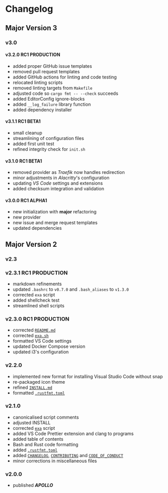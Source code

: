 # Changelog

## Major  Version 3

### v3.0

#### v3.2.0 RC1 PRODUCTION

- added proper GitHub issue templates
- removed pull request templates
- added GitHub actions for linting and code testing
- relocated linting scripts
- removed linting targets from `Makefile`
- adjusted code so `cargo fmt -- --check` succeeds
- added EditorConfig ignore-blocks
- added `__log_failure` library function
- added dependency installer

#### v3.1.1 RC1 BETA1

- small cleanup
- streamlining of configuration files
- added first unit test
- refined integrity check for `init.sh`

#### v3.1.0 RC1 BETA1

- removed provider as _Traefik_ now handles redirection
- minor adjustments in _Alacritty_'s configuration
- updating _VS Code_ settings and extensions
- added checksum integration and validation

#### v3.0.0 RC1 ALPHA1

- new initialization with **major** refactoring
- new provider
- new issue and merge request templates
- updated dependencies

## Major Version 2

### v2.3

### v2.3.1 RC1 PRODUCTION

- markdown refinements
- updated `.bashrc` to `v0.7.0` and `.bash_aliases` to `v1.3.0`
- corrected `exa` script
- added shellcheck test
- streamlined shell scripts

### v2.3.0 RC1 PRODUCTION

- corrected [`README.md`](./README.md)
- corrected [`exa.sh`](./library/scripts/exa.sh)
- formatted VS Code settings
- updated Docker Compose version
- updated i3's configuration

### v2.2.0

- implemented new format for installing Visual Studio Code without snap
- re-packaged icon theme
- refined [`INSTALL.md`](./INSTALL.md)
- formatted [`.rustfmt.toml`](./..rustfmt.toml)

### v2.1.0

- canonicalised script comments
- adjusted INSTALL
- corrected [`exa`](./library/scripts/exa.sh) script
- added VS Code Prettier extension and clang to programs
- added table of contents
- Bash and Rust code formatting
- added [`.rustfmt.toml`](./.rustfmt.toml)
- added [`CHANGELOG`](./CHANGELOG.md), [`CONTRIBUTING`](./CONTRIBUTING.md) and [`CODE_OF_CONDUCT`](./CODE_OF_CONDUCT.md)
- minor corrections in miscellaneous files

### v2.0.0

- published ***APOLLO***

